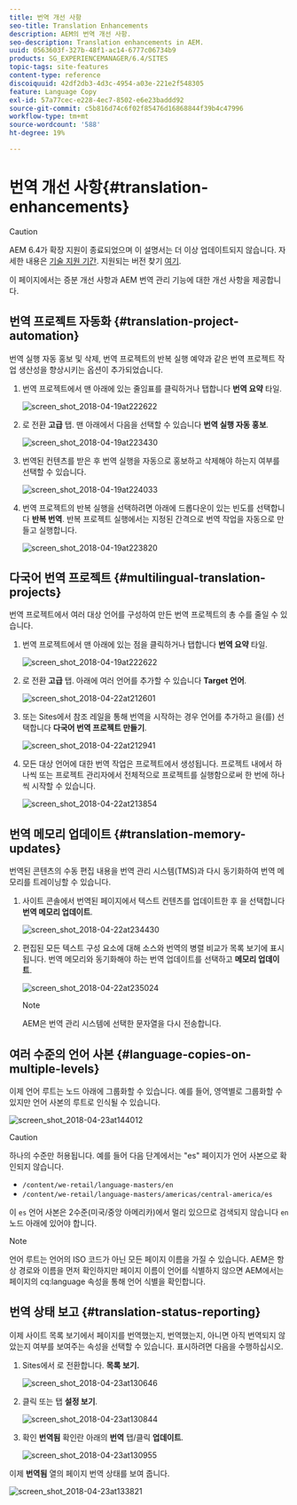 ```yaml
---
title: 번역 개선 사항
seo-title: Translation Enhancements
description: AEM의 번역 개선 사항.
seo-description: Translation enhancements in AEM.
uuid: 0563603f-327b-48f1-ac14-6777c06734b9
products: SG_EXPERIENCEMANAGER/6.4/SITES
topic-tags: site-features
content-type: reference
discoiquuid: 42df2db3-4d3c-4954-a03e-221e2f548305
feature: Language Copy
exl-id: 57a77cec-e228-4ec7-8502-e6e23baddd92
source-git-commit: c5b816d74c6f02f85476d16868844f39b4c47996
workflow-type: tm+mt
source-wordcount: '588'
ht-degree: 19%

---
```


# 번역 개선 사항{#translation-enhancements}

>[!CAUTION]
>
>AEM 6.4가 확장 지원이 종료되었으며 이 설명서는 더 이상 업데이트되지 않습니다. 자세한 내용은 [기술 지원 기간](https://helpx.adobe.com/kr/support/programs/eol-matrix.html). 지원되는 버전 찾기 [여기](https://experienceleague.adobe.com/docs/).

이 페이지에서는 증분 개선 사항과 AEM 번역 관리 기능에 대한 개선 사항을 제공합니다.

## 번역 프로젝트 자동화 {#translation-project-automation}

번역 실행 자동 홍보 및 삭제, 번역 프로젝트의 반복 실행 예약과 같은 번역 프로젝트 작업 생산성을 향상시키는 옵션이 추가되었습니다.

1. 번역 프로젝트에서 맨 아래에 있는 줄임표를 클릭하거나 탭합니다 **번역 요약** 타일.

   ![screen_shot_2018-04-19at222622](assets/screen_shot_2018-04-19at222622.jpg)

1. 로 전환 **고급** 탭. 맨 아래에서 다음을 선택할 수 있습니다 **번역 실행 자동 홍보**.

   ![screen_shot_2018-04-19at223430](assets/screen_shot_2018-04-19at223430.jpg)

1. 번역된 컨텐츠를 받은 후 번역 실행을 자동으로 홍보하고 삭제해야 하는지 여부를 선택할 수 있습니다.

   ![screen_shot_2018-04-19at224033](assets/screen_shot_2018-04-19at224033.jpg)

1. 번역 프로젝트의 반복 실행을 선택하려면 아래에 드롭다운이 있는 빈도를 선택합니다 **반복 번역**. 반복 프로젝트 실행에서는 지정된 간격으로 번역 작업을 자동으로 만들고 실행합니다.

   ![screen_shot_2018-04-19at223820](assets/screen_shot_2018-04-19at223820.jpg)

## 다국어 번역 프로젝트 {#multilingual-translation-projects}

번역 프로젝트에서 여러 대상 언어를 구성하여 만든 번역 프로젝트의 총 수를 줄일 수 있습니다.

1. 번역 프로젝트에서 맨 아래에 있는 점을 클릭하거나 탭합니다 **번역 요약** 타일.

   ![screen_shot_2018-04-19at222622](assets/screen_shot_2018-04-19at222622.jpg)

1. 로 전환 **고급** 탭. 아래에 여러 언어를 추가할 수 있습니다 **Target 언어**.

   ![screen_shot_2018-04-22at212601](assets/screen_shot_2018-04-22at212601.jpg)

1. 또는 Sites에서 참조 레일을 통해 번역을 시작하는 경우 언어를 추가하고 을(를) 선택합니다 **다국어 번역 프로젝트 만들기**.

   ![screen_shot_2018-04-22at212941](assets/screen_shot_2018-04-22at212941.jpg)

1. 모든 대상 언어에 대한 번역 작업은 프로젝트에서 생성됩니다. 프로젝트 내에서 하나씩 또는 프로젝트 관리자에서 전체적으로 프로젝트를 실행함으로써 한 번에 하나씩 시작할 수 있습니다.

   ![screen_shot_2018-04-22at213854](assets/screen_shot_2018-04-22at213854.jpg)

## 번역 메모리 업데이트 {#translation-memory-updates}

번역된 콘텐츠의 수동 편집 내용을 번역 관리 시스템(TMS)과 다시 동기화하여 번역 메모리를 트레이닝할 수 있습니다.

1. 사이트 콘솔에서 번역된 페이지에서 텍스트 컨텐츠를 업데이트한 후 을 선택합니다 **번역 메모리 업데이트**.

   ![screen_shot_2018-04-22at234430](assets/screen_shot_2018-04-22at234430.jpg)

1. 편집된 모든 텍스트 구성 요소에 대해 소스와 번역의 병렬 비교가 목록 보기에 표시됩니다. 번역 메모리와 동기화해야 하는 번역 업데이트를 선택하고 **메모리 업데이트**.

   ![screen_shot_2018-04-22at235024](assets/screen_shot_2018-04-22at235024.jpg)

   >[!NOTE]
   >
   >AEM은 번역 관리 시스템에 선택한 문자열을 다시 전송합니다.

## 여러 수준의 언어 사본 {#language-copies-on-multiple-levels}

이제 언어 루트는 노드 아래에 그룹화할 수 있습니다. 예를 들어, 영역별로 그룹화할 수 있지만 언어 사본의 루트로 인식될 수 있습니다.

![screen_shot_2018-04-23at144012](assets/screen_shot_2018-04-23at144012.jpg)

>[!CAUTION]
>
>하나의 수준만 허용됩니다. 예를 들어 다음 단계에서는 &quot;es&quot; 페이지가 언어 사본으로 확인되지 않습니다.
>
>* `/content/we-retail/language-masters/en`
>* `/content/we-retail/language-masters/americas/central-america/es`
>
>이 `es` 언어 사본은 2수준(미국/중앙 아메리카)에서 멀리 있으므로 검색되지 않습니다 `en` 노드 아래에 있어야 합니다.

>[!NOTE]
>
>언어 루트는 언어의 ISO 코드가 아닌 모든 페이지 이름을 가질 수 있습니다. AEM은 항상 경로와 이름을 먼저 확인하지만 페이지 이름이 언어를 식별하지 않으면 AEM에서는 페이지의 cq:language 속성을 통해 언어 식별을 확인합니다.

## 번역 상태 보고 {#translation-status-reporting}

이제 사이트 목록 보기에서 페이지를 번역했는지, 번역했는지, 아니면 아직 번역되지 않았는지 여부를 보여주는 속성을 선택할 수 있습니다. 표시하려면 다음을 수행하십시오.

1. Sites에서 로 전환합니다. **목록 보기.**

   ![screen_shot_2018-04-23at130646](assets/screen_shot_2018-04-23at130646.jpg)

1. 클릭 또는 탭 **설정 보기**.

   ![screen_shot_2018-04-23at130844](assets/screen_shot_2018-04-23at130844.jpg)

1. 확인 **번역됨** 확인란 아래의 **번역** 탭/클릭 **업데이트**.

   ![screen_shot_2018-04-23at130955](assets/screen_shot_2018-04-23at130955.jpg)

이제 **번역됨** 열의 페이지 번역 상태를 보여 줍니다.

![screen_shot_2018-04-23at133821](assets/screen_shot_2018-04-23at133821.jpg)
